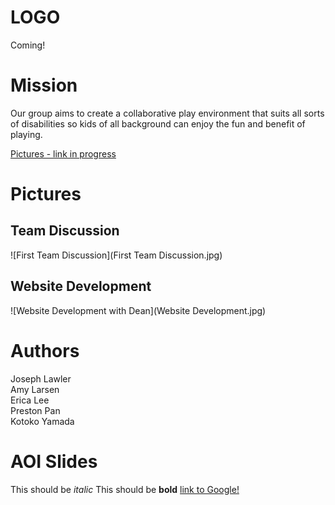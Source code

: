 # LOGO
Coming!

# Mission 
Our group aims to create a collaborative play environment that suits all sorts of disabilities so kids of all background can enjoy the fun and benefit of playing. 

<a href="Pictures.md">Pictures - link in progress</a>

# Pictures
## Team Discussion
![First Team Discussion](First Team Discussion.jpg)

## Website Development
![Website Development with Dean](Website Development.jpg)

# Authors
Joseph Lawler <br>
Amy Larsen <br>
Erica Lee <br>
Preston Pan <br>
Kotoko Yamada <br>

# AOI Slides
This should be *italic*
This should be **bold**
[link to Google!](http://www.google.com)
